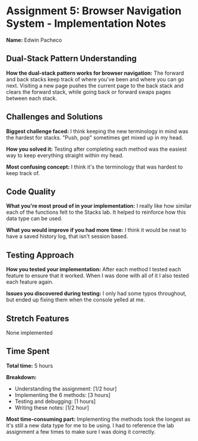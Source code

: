 # Assignment 5: Browser Navigation System - Implementation Notes

**Name:** Edwin Pacheco

## Dual-Stack Pattern Understanding

**How the dual-stack pattern works for browser navigation:**
The forward and back stacks keep track of where you've been and where you can go next. Visiting a new page pushes the current page to the back stack and clears the forward stack, while going back or forward swaps pages between each stack.

## Challenges and Solutions

**Biggest challenge faced:**
I think keeping the new terminology in mind was the hardest for stacks. "Push, pop" sometimes get mixed up in my head.

**How you solved it:**
Testing after completing each method was the easiest way to keep everything straight within my head.

**Most confusing concept:**
I think it's the terminology that was hardest to keep track of.

## Code Quality

**What you're most proud of in your implementation:**
I really like how similar each of the functions felt to the Stacks lab. It helped to reinforce how this data type can be used.

**What you would improve if you had more time:**
I think it would be neat to have a saved history log, that isn't session based.

## Testing Approach

**How you tested your implementation:**
After each method I tested each feature to ensure that it worked. When I was done with all of it I also tested each feature again.

**Issues you discovered during testing:**
I only had some typos throughout, but ended up fixing them when the console yelled at me.

## Stretch Features

None implemented

## Time Spent

**Total time:** 5 hours

**Breakdown:**

- Understanding the assignment: [1/2 hour]
- Implementing the 6 methods: [3 hours]
- Testing and debugging: [1 hours]
- Writing these notes: [1/2 hour]

**Most time-consuming part:** Implementing the methods took the longest as it's still a new data type for me to be using. I had to reference the lab assignment a few times to make sure I was doing it correctly.
